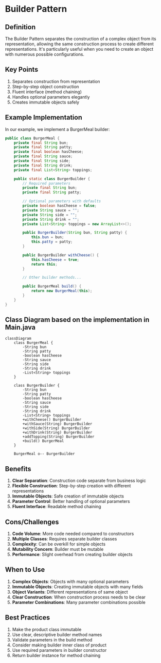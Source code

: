 # Builder Pattern

## Definition
The Builder Pattern separates the construction of a complex object from its representation, allowing the same construction process to create different representations. It's particularly useful when you need to create an object with numerous possible configurations.

## Key Points
1. Separates construction from representation
2. Step-by-step object construction
3. Fluent interface (method chaining)
4. Handles optional parameters elegantly
5. Creates immutable objects safely

## Example Implementation
In our example, we implement a BurgerMeal builder:

```java
public class BurgerMeal {
    private final String bun;
    private final String patty;
    private final boolean hasCheese;
    private final String sauce;
    private final String side;
    private final String drink;
    private final List<String> toppings;

    public static class BurgerBuilder {
        // Required parameters
        private final String bun;
        private final String patty;

        // Optional parameters with defaults
        private boolean hasCheese = false;
        private String sauce = "";
        private String side = "";
        private String drink = "";
        private List<String> toppings = new ArrayList<>();

        public BurgerBuilder(String bun, String patty) {
            this.bun = bun;
            this.patty = patty;
        }

        public BurgerBuilder withCheese() {
            this.hasCheese = true;
            return this;
        }

        // Other builder methods...

        public BurgerMeal build() {
            return new BurgerMeal(this);
        }
    }
}
```

## Class Diagram based on the implementation in Main.java
```mermaid
classDiagram
    class BurgerMeal {
        -String bun
        -String patty
        -boolean hasCheese
        -String sauce
        -String side
        -String drink
        -List<String> toppings
    }
    
    class BurgerBuilder {
        -String bun
        -String patty
        -boolean hasCheese
        -String sauce
        -String side
        -String drink
        -List<String> toppings
        +withCheese() BurgerBuilder
        +withSauce(String) BurgerBuilder
        +withSide(String) BurgerBuilder
        +withDrink(String) BurgerBuilder
        +addTopping(String) BurgerBuilder
        +build() BurgerMeal
    }
    
    BurgerMeal o-- BurgerBuilder
```

## Benefits
1. **Clear Separation**: Construction code separate from business logic
2. **Flexible Construction**: Step-by-step creation with different representations
3. **Immutable Objects**: Safe creation of immutable objects
4. **Parameter Control**: Better handling of optional parameters
5. **Fluent Interface**: Readable method chaining

## Cons/Challenges
1. **Code Volume**: More code needed compared to constructors
2. **Multiple Classes**: Requires separate builder classes
3. **Complexity**: Can be overkill for simple objects
4. **Mutability Concern**: Builder must be mutable
5. **Performance**: Slight overhead from creating builder objects

## When to Use
1. **Complex Objects**: Objects with many optional parameters
2. **Immutable Objects**: Creating immutable objects with many fields
3. **Object Variants**: Different representations of same object
4. **Clear Construction**: When construction process needs to be clear
5. **Parameter Combinations**: Many parameter combinations possible

## Best Practices
1. Make the product class immutable
2. Use clear, descriptive builder method names
3. Validate parameters in the build method
4. Consider making builder inner class of product
5. Use required parameters in builder constructor
6. Return builder instance for method chaining
